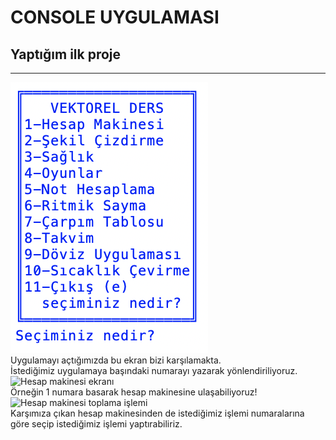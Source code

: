 # CONSOLE UYGULAMASI
## Yaptığım ilk proje
<hr>
<img src="proje_fotoları/anamenüfoto.png" alt="Ana Menü Ekranı">
<br>
Uygulamayı açtığımızda bu ekran bizi karşılamakta.
<br>
İstediğimiz uygulamaya başındaki numarayı yazarak yönlendiriliyoruz.
<br>
<img src="proje_fotoları/hesapmakinesifoto.png" alt="Hesap makinesi ekranı">
<br>
Örneğin 1 numara basarak hesap makinesine ulaşabiliyoruz!
<br>
<img src="proje_fotoları/hesapmakinesitoplama.png" alt="Hesap makinesi toplama işlemi">
<br>
Karşımıza çıkan hesap makinesinden de istediğimiz işlemi numaralarına göre seçip istediğimiz işlemi yaptırabiliriz.